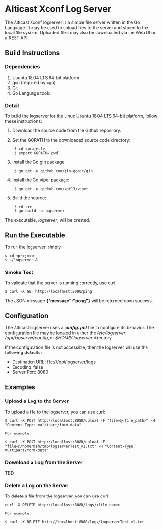 # Alticast Xconf Log Server

The Alticast Xconf logserver is a simple file server written in the Go Language.
It may be used to upload files to the server and stored to the local file
system. Uploaded files may also be downloaded via the Web UI or a REST API.

## Build Instructions

### Dependencies

1. Ubuntu 18.04 LTS 64-bit platform
2. gcc (required by cgo)
3. Git
4. Go Language tools

### Detail

To build the logserver for the Linux Ubuntu 18.04 LTS 64-bit platform,
follow these instructions:

1. Download the source code from the Github repository.
2. Set the GOPATH to the downloaded source code directory:

        $ cd <project>
        $ export GOPATH=`pwd`

3. Install the Go gin package:

        $ go get -u github.com/gin-gonic/gin

4. Install the Go viper package:

        $ go get -u github.com/spf13/viper

5. Build the source:

        $ cd src
        $ go build -o logserver

The executable, *logserver*, will be created.

## Run the Executable

To run the logserver, simply

```
$ cd <project>
$ ./logserver &
```

### Smoke Test

To validate that the server is running correctly, use curl:

```
$ curl -X GET http://localhost:8080/ping
```

The JSON message **{"message":"pong"}** will be returned upon success.

## Configuration

The Alticast logserver uses a ***config.yml*** file to configure its behavior.
The configuration file may be located in either the */etc/logserver*, */opt/logserver/config*,
or *$HOME/.logserver* directory.

If the configuration file is not accessible, then the logserver will use the following
defaults:

* Destination URL: file:///opt/logserver/logs
* Encoding: false
* Server Port: 8080

## Examples

### Upload a Log to the Server

To upload a file to the logserver, you can use curl:

```
$ curl -X POST http://localhost:8080/upload -F "file=@<file_path>" -H "Content-Type: multipart/form-data"

For example:

$ curl -X POST http://localhost:8080/upload -F "file=@/home/msm/tmp/logserverTest_v1.txt" -H "Content-Type: multipart/form-data"
```
### Download a Log from the Server

TBD

### Delete a Log on the Server

To delete a file from the logserver, you can use curl:

```
curl -X DELETE http://localhost:8080/logs/<file_name>

For example:

$ curl -X DELETE http://localhost:8080/logs/logserverTest_v1.txt
```
